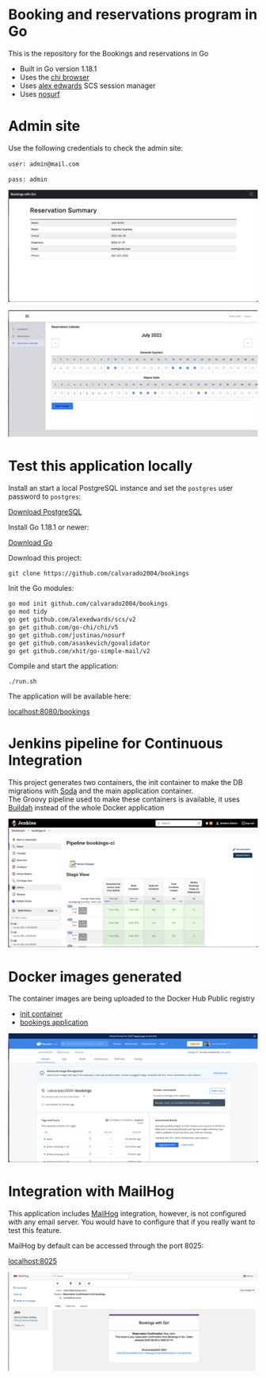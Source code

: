 # Booking and reservations program in Go

This is the repository for the Bookings and reservations in Go

- Built in Go version 1.18.1
- Uses the [chi browser](github.com/go-chi/chi/v5)
- Uses [alex edwards](github.com/alexedwards/scs/v2) SCS session manager 
- Uses [nosurf](github.com/justinas/nosurf) 

# Admin site

Use the following credentials to check the admin site:

`user: admin@mail.com`

`pass: admin`

![Reservation](./images/reservation.png)

![Calendar](./images/calendar.png)

# Test this application locally

Install an start a local PostgreSQL instance and set the `postgres` user password to `postgres`:

[Download PostgreSQL](https://www.postgresql.org/download/)

Install Go 1.18.1 or newer:

[Download Go](https://go.dev/dl/)

Download this project:

```
git clone https://github.com/calvarado2004/bookings
```

Init the Go modules:

```
go mod init github.com/calvarado2004/bookings
go mod tidy
go get github.com/alexedwards/scs/v2
go get github.com/go-chi/chi/v5
go get github.com/justinas/nosurf
go get github.com/asaskevich/govalidator 
go get github.com/xhit/go-simple-mail/v2
```

Compile and start the application:

```
./run.sh
```

The application will be available here: 

[localhost:8080/bookings](http://localhost:8080/bookings)


# Jenkins pipeline for Continuous Integration

This project generates two containers, the init container to make the DB migrations with [Soda](https://gobuffalo.io/documentation/database/migrations/) and the main application container.
\
The Groovy pipeline used to make these containers is available, it uses [Buildah](https://buildah.io/) instead of the whole Docker application

![Jenkins](./images/jenkins.png)

# Docker images generated

The container images are being uploaded to the Docker Hub Public registry

- [init container](https://hub.docker.com/repository/docker/calvarado2004/bookings-init)
- [bookings application](https://hub.docker.com/repository/docker/calvarado2004/bookings)

![Docker Hub](./images/docker-hub.png)

# Integration with MailHog

This application includes [MailHog](https://github.com/mailhog/MailHog) integration, however, is not configured with any email server. You would have to configure that if you really want to test this feature.

MailHog by default can be accessed through the port 8025:

[localhost:8025](http://localhost:8025)

![MailHog](./images/mailhog.png)
